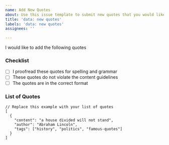 ```yaml
---
name: Add New Quotes
about: Use this issue template to submit new quotes that you would like to add to the collection. 
title: 'data: new quotes'
labels: 'data: new quotes'
assignees: ''

---
```


I would like to add the following quotes

### Checklist 
- [ ] I proofread these quotes for spelling and grammar
- [ ] These quotes do not violate the content guidelines
- [ ] The quotes are in the correct format

### List of Quotes 

```jsonc
// Replace this example with your list of quotes 
[
  {
    "content": "a house divided will not stand",
    "author": "Abraham Lincoln", 
    "tags": ["history", "politics", "famous-quotes"]
  }
]
```
